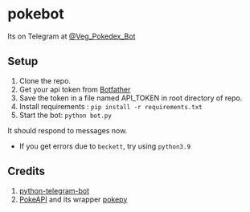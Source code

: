 # pokebot
Its on Telegram at [@Veg_Pokedex_Bot](https://t.me/Veg_Pokedex_Bot)

## Setup
1. Clone the repo.
2. Get your api token from [Botfather](https://t.me/Botfather)
3. Save the token in a file named API_TOKEN in root directory of repo.
4. Install requirements : `pip install -r requirements.txt`
5. Start the bot: `python bot.py`

It should respond to messages now.

* If you get errors due to `beckett`, try using `python3.9`

## Credits
1. [python-telegram-bot](https://github.com/python-telegram-bot/python-telegram-bot)
2. [PokeAPI](https://pokeapi.co/) and its wrapper [pokepy](https://github.com/PokeAPI/pokepy)

